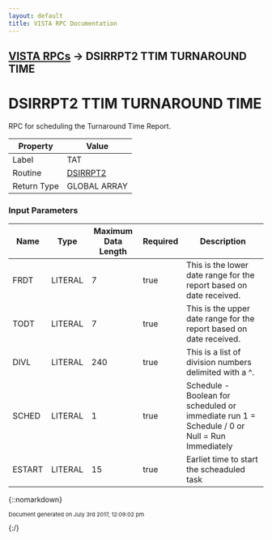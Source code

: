 ```yaml
---
layout: default
title: VISTA RPC Documentation
---
```


## [VISTA RPCs](TableOfContents) &#8594; DSIRRPT2 TTIM TURNAROUND TIME
# DSIRRPT2 TTIM TURNAROUND TIME

RPC for scheduling the Turnaround Time Report.

Property | Value
--- | ---
Label | TAT
Routine | [DSIRRPT2](http://code.osehra.org/dox/Routine_DSIRRPT2_source.html)
Return Type | GLOBAL ARRAY


### Input Parameters

Name | Type | Maximum Data Length | Required | Description
--- | --- | --- | --- | ---
FRDT | LITERAL | 7 | true | This is the lower date range for the report based on date received. 
TODT | LITERAL | 7 | true | This is the upper date range for the report based on date received.
DIVL | LITERAL | 240 | true | This is a list of division numbers delimited with a ^.
SCHED | LITERAL | 1 | true | Schedule - Boolean for scheduled or immediate run           1 &#x3D; Schedule / 0 or Null &#x3D; Run Immediately
ESTART | LITERAL | 15 | true | Earliet time to start the scheaduled task



{::nomarkdown} <br/><p style="font-size: 11px">Document generated on July 3rd 2017, 12:09:02 pm</p>{:/}